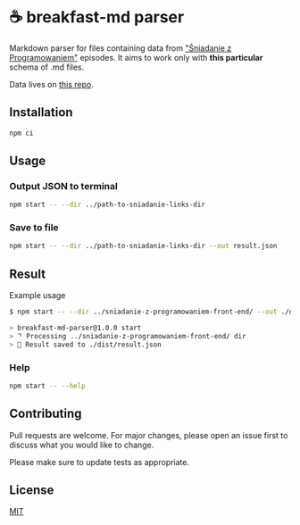 # ☕️ breakfast-md parser

Markdown parser for files containing data from
["Śniadanie z Programowaniem"](https://justjoin.it/sniadanie-z-programowaniem) episodes. It aims to
work only with **this particular** schema of .md files.

Data lives on
[this repo](https://github.com/Sniadanie-z-Programowaniem/sniadanie-z-programowaniem-links).

## Installation

```bash
npm ci
```

## Usage

### Output JSON to terminal

```bash
npm start -- --dir ../path-to-sniadanie-links-dir
```

### Save to file

```bash
npm start -- --dir ../path-to-sniadanie-links-dir --out result.json
```

## Result

Example usage

```bash
$ npm start -- --dir ../sniadanie-z-programowaniem-front-end/ --out ./dist/result.json

> breakfast-md-parser@1.0.0 start
> ⠙ Processing ../sniadanie-z-programowaniem-front-end/ dir
> 🎉 Result saved to ./dist/result.json
```

### Help

```bash
npm start -- --help
```

## Contributing

Pull requests are welcome. For major changes, please open an issue first to discuss what you would
like to change.

Please make sure to update tests as appropriate.

## License

[MIT](https://choosealicense.com/licenses/mit/)
